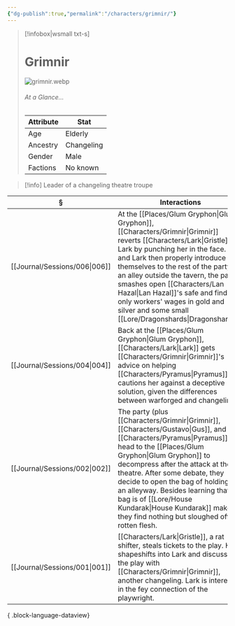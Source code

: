 ```yaml
---
{"dg-publish":true,"permalink":"/characters/grimnir/"}
---
```


> [!infobox|wsmall txt-s]
> # Grimnir
> ![grimnir.webp](/img/user/z_attachments/grimnir.webp) 
> ###### At a Glance...
> | Attribute | Stat |
> | ---- | ---- |
> | Age | Elderly |
> | Ancestry | Changeling |
> | Gender | Male |
> | Factions | No known |

>[!info] Leader of a changeling theatre troupe

| §                                | Interactions                                                                                                                                                                                                                                                                                                                               |
| -------------------------------- | ------------------------------------------------------------------------------------------------------------------------------------------------------------------------------------------------------------------------------------------------------------------------------------------------------------------------------------------ |
| [[Journal/Sessions/006\|006]] | At the [[Places/Glum Gryphon\|Glum Gryphon]], [[Characters/Grimnir\|Grimnir]] reverts [[Characters/Lark\|Gristle]] to Lark by punching her in the face. He and Lark then properly introduce themselves to the rest of the party. In an alley outside the tavern, the party smashes open [[Characters/Lan Hazal\|Lan Hazal]]'s safe and finds only workers' wages in gold and silver and some small [[Lore/Dragonshards\|Dragonshards]]. |
| [[Journal/Sessions/004\|004]] | Back at the [[Places/Glum Gryphon\|Glum Gryphon]], [[Characters/Lark\|Lark]] gets [[Characters/Grimnir\|Grimnir]]'s advice on helping [[Characters/Pyramus\|Pyramus]]. He cautions her against a deceptive solution, given the differences between warforged and changelings.                                                                                                                                            |
| [[Journal/Sessions/002\|002]] | The party (plus [[Characters/Grimnir\|Grimnir]], [[Characters/Gustavo\|Gus]], and [[Characters/Pyramus\|Pyramus]]) head to the [[Places/Glum Gryphon\|Glum Gryphon]] to decompress after the attack at the theatre. After some debate, they decide to open the bag of holding in an alleyway. Besides learning that the bag is of [[Lore/House Kundarak\|House Kundarak]] make, they find nothing but sloughed off rotten flesh.        |
| [[Journal/Sessions/001\|001]] | [[Characters/Lark\|Gristle]], a rat shifter, steals tickets to the play. He shapeshifts into Lark and discusses the play with [[Characters/Grimnir\|Grimnir]], another changeling. Lark is interested in the fey connection of the playwright.                                                                                                                            |

{ .block-language-dataview}